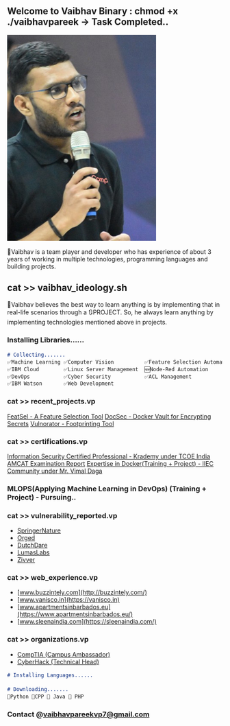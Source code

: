## Welcome to Vaibhav Binary : chmod +x ./vaibhavpareek -> Task Completed.. 
![Vaibhav Pareek](vaibhav.jpeg)

👀Vaibhav is a team player and developer who has experience of about 3 years of working in multiple technologies, programming languages and building projects. 

## cat >> vaibhav_ideology.sh

💯Vaibhav believes the best way to learn anything is by implementing that in real-life scenarios through a 🔃PROJECT. So, he always learn anything by implementing technologies mentioned above in projects. 


### Installing Libraries......

```markdown
# Collecting.......
✅Machine Learning ✅Computer Vision          ✅Feature Selection Automation 
✅IBM Cloud        ✅Linux Server Management  🆕Node-Red Automation 
✅DevOps           ✅Cyber Security           ✅ACL Management
✅IBM Watson       ✅Web Development
```

### cat >> recent_projects.vp
[FeatSel - A Feature Selection Tool](https://github.com/vaibhavpareek/Featsel)
[DocSec - Docker Vault for Encrypting Secrets](https://github.com/vaibhavpareek/DocSec)
[Vulnorator - Footprinting Tool](https://github.com/vaibhavpareek/vulnorator)

### cat >> certifications.vp
[Information Security Certified Professional - Krademy under TCOE India](https://www.linkedin.com/in/vaibhavvp/detail/treasury/position:1476477697/?entityUrn=urn%3Ali%3Afsd_profileTreasuryMedia%3A(ACoAACO628kBsGtn5bvzo4nf9ZFH9uQQwAVKymw%2C1565839138630)&section=position%3A1476477697&treasuryCount=4)
[AMCAT Examination Report](https://www.linkedin.com/in/vaibhavvp/detail/treasury/education:441762257/?entityUrn=urn%3Ali%3Afsd_profileTreasuryMedia%3A(ACoAACO628kBsGtn5bvzo4nf9ZFH9uQQwAVKymw%2C1589516882718)&section=education%3A441762257&treasuryCount=1)
[Expertise in Docker(Training + Project) - IIEC Community under Mr. Vimal Daga](https://drive.google.com/file/d/1QrjaVPLpuEhh1xoZv6KmK2W4tvCOhgsb/view)
### MLOPS(Applying Machine Learning in DevOps) (Training + Project) - Pursuing..


### cat >> vulnerability_reported.vp
- [SpringerNature](https://www.springernature.com/in/info/disclosure)
- [Orged](https://orged.de/bug-bountry/hall-of-fame)
- [DutchDare](https://www.dutchdare.nl/index.php/hall-of-fame/)
- [LumasLabs](https://www.linkedin.com/in/vaibhavvp/)
- [Zivver](https://www.linkedin.com/in/vaibhavvp/)

### cat >> web_experience.vp
- [www.buzzintely.com](http://buzzintely.com/)
- [www.vanisco.in](https://vanisco.in)
- [www.apartmentsinbarbados.eu](https://www.apartmentsinbarbados.eu/)
- [www.sleenaindia.com](https://sleenaindia.com/)

### cat >> organizations.vp
- [CompTIA (Campus Ambassador)](https://www.comptia.org/contact-us/regional-sites/comptia-india)
- [CyberHack (Technical Head)](https://www.cyberhack.co.in/)

```markdown
# Installing Languages......

# Downloading.......
💢Python 💢CPP 💢 Java 💢 PHP
```

### Contact @vaibhavpareekvp7@gmail.com
